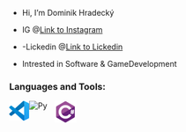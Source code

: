 - Hi, I’m Dominik Hradecký

- IG @[Link to Instagram](https://www.instagram.com/dominiksbtr/?hl=en)
- -Lickedin @[Link to Lickedin](https://www.linkedin.com/in/dominik-hradeck%C3%BD-700162225/)
- Intrested in Software & GameDevelopment


### Languages and Tools:
<img align="left" alt="Visual Studio Code" width="36px" src="https://raw.githubusercontent.com/github/explore/80688e429a7d4ef2fca1e82350fe8e3517d3494d/topics/visual-studio-code/visual-studio-code.png" /></a> <a href="https://www.w3schools.com/cs/" target="_blank"> <img src="https://raw.githubusercontent.com/devicons/devicon/master/icons/csharp/csharp-original.svg" alt="csharp" width="40" height="40"/> </a> 
<img align="left" alt="Py" width="46px" src="https://icons.iconarchive.com/icons/cornmanthe3rd/plex/256/Other-python-icon.png" />

